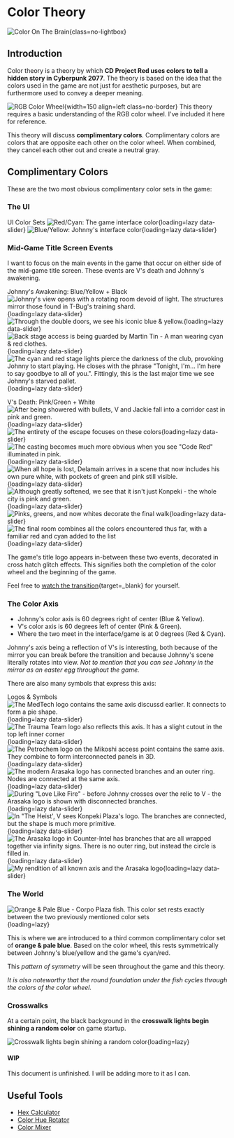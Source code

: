 # Color Theory

![Color On The Brain](./assets/color-brain.png){class=no-lightbox}

## Introduction

Color theory is a theory by which **CD Project Red uses colors to tell a hidden
story in Cyberpunk 2077**. The theory is based on the idea that the colors used
in the game are not just for aesthetic purposes, but are furthermore used to
convey a deeper meaning.

![RGB Color Wheel](./assets/rgb-color-wheel.png){width=150 align=left class=no-border}
This theory requires a basic understanding of the RGB color wheel. I've included
it here for reference.

This theory will discuss **complimentary colors**. Complimentary colors are
colors that are opposite each other on the color wheel. When combined, they
cancel each other out and create a neutral gray.

## Complimentary Colors

These are the two most obvious complimentary color sets in the game:

### The UI

UI Color Sets
![Red/Cyan: The game interface color](./assets/ui-v.png){loading=lazy data-slider}
![Blue/Yellow: Johnny's interface color](./assets/ui-johnny.png){loading=lazy data-slider}

### Mid-Game Title Screen Events

I want to focus on the main events in the game that occur on either side of
the mid-game title screen. These events are V's death and Johnny's awakening.

Johnny's Awakening: Blue/Yellow + Black
![Johnny's view opens with a rotating room devoid of light. The structures mirror those found in T-Bug's training shard.](./assets/johnny-darkness.png){loading=lazy data-slider}
![Through the double doors, we see his iconic blue & yellow.](./assets/johnny-blue-and-yellow.jpg){loading=lazy data-slider}
![Back stage access is being guarded by Martin Tin - A man wearing cyan & red clothes.](./assets/martin-tin-cyan-red.jpg){loading=lazy data-slider}
![The cyan and red stage lights pierce the darkness of the club, provoking Johnny to start playing. He closes with the phrase "Tonight, I'm... I'm here to say goodbye to all of you.". Fittingly, this is the last major time we see Johnny's starved pallet.](./assets/stage-cyan-red.jpg){loading=lazy data-slider}

V's Death: Pink/Green + White
![After being showered with bullets, V and Jackie fall into a corridor cast in pink and green.](./assets/v-begin-colors.jpg){loading=lazy data-slider}
![The entirety of the escape focuses on these colors](./assets/v-mid-escape.jpg){loading=lazy data-slider}
![The casting becomes much more obvious when you see "Code Red" illuminated in pink.](./assets/v-code-red-is-pink.jpg){loading=lazy data-slider}
![When all hope is lost, Delamain arrives in a scene that now includes his own pure white, with pockets of green and pink still visible.](./assets/delamain-white.jpg){loading=lazy data-slider}
![Although greatly softened, we see that it isn't just Konpeki - the whole city is pink and green.](./assets/v-escape.jpg){loading=lazy data-slider}
![Pinks, greens, and now whites decorate the final walk](./assets/v-delamain-parked.jpg){loading=lazy data-slider}
![The final room combines all the colors encountered thus far, with a familiar red and cyan added to the list](./assets/v-final-room.jpg){loading=lazy data-slider}

The game's title logo appears in-between these two events, decorated in cross
hatch glitch effects. This signifies both the completion of the color wheel and
the beginning of the game.

Feel free to
[watch the transition](https://youtu.be/8jljcwOoTsM?t=81){target=_blank} for yourself.

### The Color Axis

- Johnny's color axis is 60 degrees right of center (Blue & Yellow).
- V's color axis is 60 degrees left of center (Pink & Green).
- Where the two meet in the interface/game is at 0 degrees (Red & Cyan).

Johnny's axis being a reflection of V's is interesting, both because of the
mirror you can break before the transition and because Johnny's scene literally
rotates into view. *Not to mention that you can see Johnny in the mirror as an
easter egg throughout the game.*

There are also many symbols that express this axis:

Logos & Symbols
![The MedTech logo contains the same axis discussd earlier. It connects to form a pie shape.](./assets/logo-medtech.png){loading=lazy data-slider}
![The Trauma Team logo also reflects this axis. It has a slight cutout in the top left inner corner](./assets/logo-trauma-team.png){loading=lazy data-slider}
![The Petrochem logo on the Mikoshi access point contains the same axis. They combine to form interconnected panels in 3D.](./assets/logo-petrro-axis.png){loading=lazy data-slider}
![The modern Arasaka logo has connected branches and an outer ring. Nodes are connected at the same axis.](./assets/logo-arasaka-modern.png){loading=lazy data-slider}
![During "Love Like Fire" - before Johnny crosses over the relic to V - the Arasaka logo is shown with disconnected branches.](./assets/logo-arasaka-classic.jpg){loading=lazy data-slider}
![In "The Heist', V sees Konpeki Plaza's logo. The branches are connected, but the shape is much more primitive.](./assets/logo-konpekiplaza.png){loading=lazy data-slider}
![The Arasaka logo in Counter-Intel has branches that are all wrapped together via infinity signs. There is no outer ring, but instead the circle is filled in.](./assets/logo-arasaka-counterintel.png){loading=lazy data-slider}
![My rendition of all known axis and the Arasaka logo](./assets/logo-arasaka-theory.png){loading=lazy data-slider}

### The World

![Orange & Pale Blue - Corpo Plaza fish. This color set rests exactly between the two previously mentioned color sets](./assets/corpo-fish-colorwheel.jpg){loading=lazy}

This is where we are introduced to a third common complimentary color set of
**orange & pale blue**. Based on the color wheel, this rests symmetrically between
Johnny's blue/yellow and the game's cyan/red.

This *pattern of symmetry* will be seen throughout the game and this theory.

*It is also noteworthy that the round foundation under the fish cycles through
the colors of the color wheel.*

### Crosswalks

At a certain point, the black background in the **crosswalk lights begin shining a
random color** on game startup.

![Crosswalk lights begin shining a random color](./assets/colored-crosswalks.png){loading=lazy}

#### WIP

This document is unfinished. I will be adding more to it as I can.

## Useful Tools

- [Hex Calculator](https://www.calculator.net/hex-calculator.html)
- [Color Hue Rotator](https://imgonline.tools/color-hue)
- [Color Mixer](https://colordesigner.io/color-mixer)
